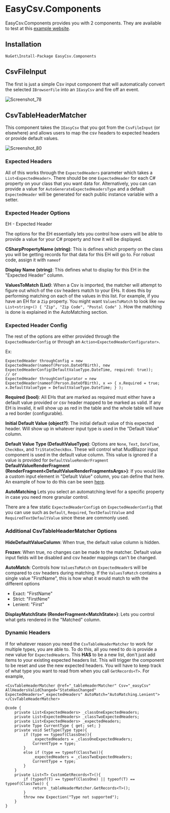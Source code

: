 # EasyCsv.Components

EasyCsv.Components provides you with 2 components. They are available to test at this [example website](https://easycsv-components-exampleapp.s3.amazonaws.com/index.html).

## Installation

`NuGet\Install-Package EasyCsv.Components`

## CsvFileInput

The first is just a simple Csv input component that will automatically convert the selected `IBrowserFile` into an `IEasyCsv` and fire off an event.

![Screenshot_78](https://github.com/biegehydra/EasyCsv-Dotnet/assets/84036995/818dcdbc-9ea0-4893-b070-b2933a42b795)

## CsvTableHeaderMatcher

This component takes the `IEasyCsv` that you got from the `CsvFileInput` (or elsewhere) and allows users to map the csv headers to expected headers or provide default values.

![Screenshot_80](https://github.com/biegehydra/EasyCsv-Dotnet/assets/84036995/106a64d5-9937-4193-bc04-75350577c14a)


### Expected Headers


All of this works through the `ExpectedHeaders` parameter which takes a `List<ExpectedHeader>`. There should be one `ExpectedHeader` for each C# property on your class that you want data for. Alternatively, you can can provide a value for `AutoGenerateExpectedHeadersType` and a default `ExpectedHeader` will be generated for each public instance variable with a setter.

### Expected Header Options
EH - Expected Header

The options for the EH essentially lets you control how users will be able to provide a value for your C# property and how it will be displayed.

**CSharpPropertyName (string)**: This is defines which property on the class you will be getting records for that data for this EH will go to. For robust code, assign it with `nameof`

**Display Name (string)**: This defines what to display for this EH in the "Expected Header" column.

**ValuesToMatch (List<string>)**: When a Csv is imported, the matcher will attempt to figure out which of the csv headers match to your EHs. It does this by performing matching on each of the values in this list. For example, if you have an EH for a `Zip` property. You might want `ValuesToMatch` to look like `new List<string>() { "Zip", "Zip Code", "Postal Code" }`. How the matching is done is explained in the AutoMatching section.


### Expected Header Config

The rest of the options are either provided through the `ExpectedHeaderConfig` or through an `Action<ExpectedHeaderConfigurator>`.

Ex: 
```
ExpectedHeader throughConfig = new ExpectedHeader(nameof(Person.DateOfBirth), new ExpectedHeaderConfig(DefaultValueType.DateTime, required: true));
// or
ExpectedHeader throughConfigurator = new ExpectedHeader(nameof(Person.DateOfBirth), x => { x.Required = true; x.DefaultValueType = DefaultValueType.DateTime; } );
```

**Required (bool)**: All EHs that are marked as required must either have a default value provided or csv header mapped to be marked as valid. If any EH is invalid, it will show up as red in the table and the whole table will have a red border (configurable).

**Initial Default Value (object?)**: The initial default value of this expected header. Will show up in whatever input type is used in the "Default Value" column.

**Default Value Type (DefaultValueType)**: Options are `None`, `Text`, `DateTime`, `CheckBox`, and `TriStateCheckBox`. These will control what MudBlazor input component is used in the default value column. This value is ignored if a value is provided for `DefaultValueRenderFragment`
**DefaultValueRenderFragment (RenderFragment\<DefaultValueRenderFragmentsArgs\>)**: If you would like a custom input element in "Default Value" column, you can define that here. An example of how to do this can be seen [here](https://github.com/biegehydra/EasyCsv-Dotnet/blob/76fac05fbb2476839aab7f8fa7b805211e4e9e94/src/ExampleBlazorApp/Pages/Index.razor#L118).

**AutoMatching** Lets you select an automatching level for a specific property in case you need more granular control.

There are a few static `ExpectedHeaderConfig`s on `ExpectedHeaderConfig` that you can use such as `Default`, `Required`, `TextDefaultValue` and `RequiredTextDefaultValue` since these are commonly used.

### Additional CsvTableHeaderMatcher Options

**HideDefaultValueColumn**: When true, the default value column is hidden.

**Frozen**: When true, no changes can be made to the matcher. Default value input fields will be disabled and csv header mappings can't be changed.

**AutoMatch**: Controls how `ValuesToMatch` on `ExpectedHeader`s will be compared to csv headers during matching. If the `ValuesToMatch` contains a single value "FirstName", this is how what it would match to with the different options
- Exact: "FirstName"
- Strict: "FirstNme"
- Lenient: "First"

**DisplayMatchState (RenderFragment\<MatchState\>)**: Lets you control what gets rendered in the "Matched" column.

### Dynamic Headers

If for whatever reason you need the `CsvTableHeaderMatcher` to work for multiple types, you are able to.
To do this, all you need to do is provide a new value for `ExpectedHeaders`. This **HAS** to be a new list,
don't just add items to your existing expected headers list. This will trigger the component to be reset
and use the new expected headers. You will have to keep track of what type you want to read from when you call
`GetRecords<T>`. 
For example,

```
<CsvTableHeaderMatcher @ref="_tableHeaderMatcher" Csv="_easyCsv" AllHeadersValidChanged="StateHasChanged" ExpectedHeaders="_expectedHeaders" AutoMatch="AutoMatching.Lenient"></CsvTableHeaderMatcher>

@code {
	private List<ExpectedHeaders> _classOneExpectedHeaders;
	private List<ExpectedHeaders> _classTwoExpectedHeaders;
	private List<ExpectedHeaders> _expectedHeaders;
	private Type CurrentType { get; set; }
	private void SetType(Type type){
		if (type == typeof(ClassOne)){
			_expectedHeaders = _classOneExpectedHeaders;
			CurrentType = type;
		}
		else if (type == typeof(ClassTwo)){
			_expectedHeaders = _classTwoExpectedHeaders;
			CurrentType = type;
		}
	}
	private List<T> CustomGetRecords<T>(){
		if (typeof(T) == typeof(ClassOne) || typeof(T) == typeof(ClassTwo)) {
			return _tableHeaderMatcher.GetRecords<T>();
		}
		throw new Expection("Type not supported");
	}
}

```

